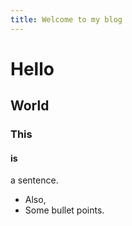 ```yaml
---
title: Welcome to my blog
---
```


# Hello

## World

### This

#### is

a sentence.

- Also,
- Some bullet points.
